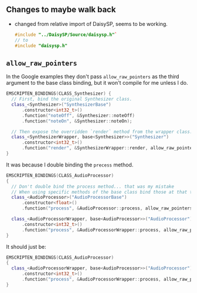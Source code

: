 ## Changes to maybe walk back
- changed from relative import of DaisySP, seems to be working.
  ```cpp
  #include "../DaisySP/Source/daisysp.h"`
  // to
  #include "daisysp.h"
  ```

## `allow_raw_pointers`

In the Google examples they don't pass `allow_raw_pointers` as the third argument to the base class binding, but it won't compile for me unless I do.

```cpp
EMSCRIPTEN_BINDINGS(CLASS_Synthesizer) {
  // First, bind the original Synthesizer class.
  class_<Synthesizer>("SynthesizerBase")
      .constructor<int32_t>()
      .function("noteOff", &Synthesizer::noteOff)
      .function("noteOn", &Synthesizer::noteOn);

  // Then expose the overridden `render` method from the wrapper class.
  class_<SynthesizerWrapper, base<Synthesizer>>("Synthesizer")
      .constructor<int32_t>()
      .function("render", &SynthesizerWrapper::render, allow_raw_pointers());
}
```

It was because I double binding the `precess` method.

```cpp
EMSCRIPTEN_BINDINGS(CLASS_AudioProcessor)
{
  // Don't double bind the process method... that was my mistake
  // When using specific methods of the base class bind those at that time.
  class_<AudioProcessor>("AudioProcessorBase")
      .constructor<float>()
      .function("process", &AudioProcessor::process, allow_raw_pointers());

  class_<AudioProcessorWrapper, base<AudioProcessor>>("AudioProcessor")
      .constructor<int32_t>()
      .function("process", &AudioProcessorWrapper::process, allow_raw_pointers());
}
```

It should just be:

```cpp
EMSCRIPTEN_BINDINGS(CLASS_AudioProcessor)
{
  class_<AudioProcessorWrapper, base<AudioProcessor>>("AudioProcessor")
      .constructor<int32_t>()
      .function("process", &AudioProcessorWrapper::process, allow_raw_pointers());
}
```
